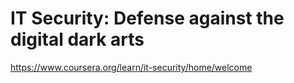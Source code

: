 # IT Security: Defense against the digital dark arts

https://www.coursera.org/learn/it-security/home/welcome


